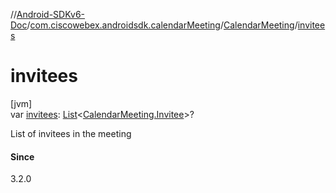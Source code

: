 //[Android-SDKv6-Doc](../../../index.md)/[com.ciscowebex.androidsdk.calendarMeeting](../index.md)/[CalendarMeeting](index.md)/[invitees](invitees.md)

# invitees

[jvm]\
var [invitees](invitees.md): [List](https://kotlinlang.org/api/latest/jvm/stdlib/kotlin.collections/-list/index.html)&lt;[CalendarMeeting.Invitee](-invitee/index.md)&gt;?

List of invitees in the meeting

#### Since

3.2.0
